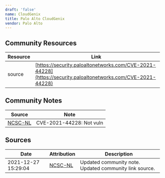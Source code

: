 ```yaml
---
draft: 'false'
name: CloudGenix
title: Palo Alto CloudGenix
vendor: Palo Alto
---
```



## Community Resources
| Resource | Link |
| --- | --- |
| source | [https://security.paloaltonetworks.com/CVE-2021-44228](https://security.paloaltonetworks.com/CVE-2021-44228) |

## Community Notes
| Source | Note |
| --- | --- |
| [NCSC-NL](https://github.com/NCSC-NL/log4shell/blob/main/software/README.md) | CVE-2021-44228: Not vuln </ul> |

## Sources
| Date | Attribution | Description |
| --- | --- | --- |
| 2021-12-27 15:29:04 | [NCSC-NL](https://github.com/NCSC-NL/log4shell/blob/main/software/README.md) | Updated community note. Updated community link source.  |
